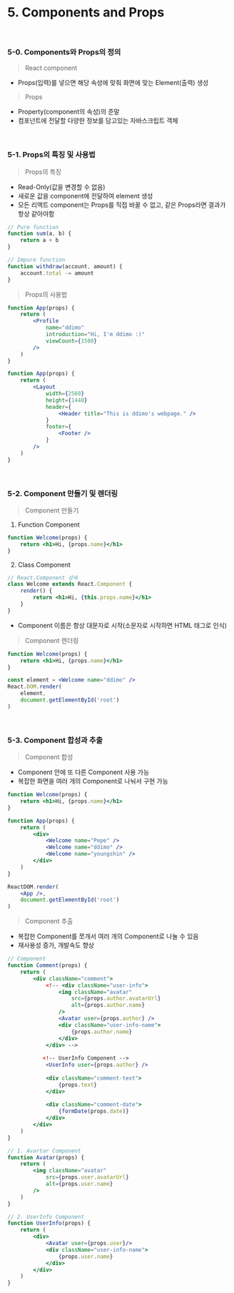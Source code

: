 # 5. Components and Props

<br/>

### 5-0. Components와 Props의 정의

> React component

- Props(입력)를 넣으면 해당 속성에 맞춰 화면에 맞는 Element(출력) 생성

> Props

- Property(component의 속성)의 준말
- 컴포넌트에 전달할 다양한 정보를 담고있는 자바스크립트 객체

 <br/>

### 5-1. Props의 특징 및 사용법

> Props의 특징

- Read-Only(값을 변경할 수 없음)
- 새로운 값을 component에 전달하여 element 생성
- 모든 리액트 component는 Props를 직접 바꿀 수 없고, 같은 Props라면 결과가 항상 같아야함

```javascript
// Pure function
function sum(a, b) {
    return a + b
}

// Impure function
function withdraw(account, amount) {
    account.total -= amount
}
```

> Props의 사용법

```jsx
function App(props) {
    return (
        <Profile
            name="ddimo"
            introduction="Hi, I'm ddimo :)"
            viewCount={1500}
        />
    )
}

function App(props) {
    return (
        <Layout
            width={2560}
            height={1440}
            header={
                <Header title="This is ddimo's webpage." />
            }
            footer={
                <Footer />
            }
        />
    )
}
```

<br/>

### 5-2. Component 만들기 및 렌더링

> Component 만들기

1. Function Component

```jsx
function Welcome(props) {
    return <h1>Hi, {props.name}</h1>
}
```

2. Class Component

```jsx
// React.Component 상속
class Welcome extends React.Component {
    render() {
        return <h1>Hi, {this.props.name}</h1>
    }
}
```

- Component 이름은 항상 대문자로 시작(소문자로 시작하면 HTML 태그로 인식)

> Component 렌더링

```jsx
function Welcome(props) {
    return <h1>Hi, {props.name}</h1>
} 

const element = <Welcome name="ddimo" />
React.DOM.render(
    element,
    document.getElementById('root')
)
```

<br/>

### 5-3. Component 합성과 추출

> Component 합성

- Component 안에 또 다른 Component 사용 가능
- 복잡한 화면을 여러 개의 Component로 나눠서 구현 가능

```jsx
function Welcome(props) {
    return <h1>Hi, {props.name}</h1>
}

function App(props) {
    return (
        <div>
            <Welcome name="Pepe" />
            <Welcome name="ddimo" />
            <Welcome name="youngshin" />
        </div>
    )
}

ReactDOM.render(
    <App />,
    document.getElementById('root')
)
```

> Component 추출

- 복잡한 Component를 쪼개서 여러 개의 Component로 나눌 수 있음
- 재사용성 증가, 개발속도 향상

```jsx
// Component
function Comment(props) {
    return (
        <div className="comment">
            <!-- <div className="user-info">
                <img className="avatar"
                    src={props.author.avatarUrl}
                    alt={props.author.name}
                />
                <Avatar user={props.author} />
                <div className="user-info-name">
                    {props.author.name}
                </div>
            </div> -->
            
           <!-- UserInfo Component -->
            <UserInfo user={props.author} />
            
            <div className="comment-text">
                {props.text}
            </div>
            
            <div className="comment-date">
                {formDate(props.date)}
            </div>
        </div>
    )
}

// 1. Avartar Component
function Avatar(props) {
    return (
        <img className="avatar" 
            src={props.user.avatarUrl}
            alt={props.user.name}
        />
    )
}

// 2. UserInfo Component
function UserInfo(props) {
    return (
        <div>
            <Avatar user={props.user}/>
            <div className="user-info-name">
                {props.user.name}
            </div>
        </div>
    )
}
```

